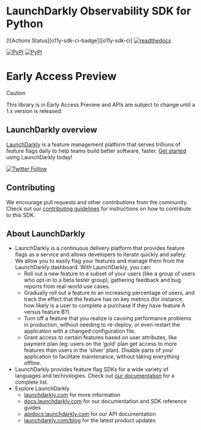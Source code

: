 
LaunchDarkly Observability SDK for Python
===========================

[![Actions Status][o11y-sdk-ci-badge]][o11y-sdk-ci]
[![readthedocs](https://readthedocs.org/projects/launchdarkly-python-sdk/badge/)](https://launchdarkly-observability.readthedocs.io/en/latest/)

[![PyPI](https://img.shields.io/pypi/v/launchdarkly-observability.svg?maxAge=2592000)](https://pypi.python.org/pypi/launchdarkly-observability)
[![PyPI](https://img.shields.io/pypi/pyversions/launchdarkly-observability.svg)](https://pypi.python.org/pypi/launchdarkly-observability)

# Early Access Preview️

> [!CAUTION]
> This library is in Early Access Preview and APIs are subject to change until a 1.x version is released.

LaunchDarkly overview
-------------------------
[LaunchDarkly](https://www.launchdarkly.com) is a feature management platform that serves trillions of feature flags daily to help teams build better software, faster. [Get started](https://docs.launchdarkly.com/home/getting-started) using LaunchDarkly today!

[![Twitter Follow](https://img.shields.io/twitter/follow/launchdarkly.svg?style=social&label=Follow&maxAge=2592000)](https://twitter.com/intent/follow?screen_name=launchdarkly)

## Contributing

We encourage pull requests and other contributions from the community. Check out our [contributing guidelines](CONTRIBUTING.md) for instructions on how to contribute to this SDK.

## About LaunchDarkly

* LaunchDarkly is a continuous delivery platform that provides feature flags as a service and allows developers to iterate quickly and safely. We allow you to easily flag your features and manage them from the LaunchDarkly dashboard.  With LaunchDarkly, you can:
    * Roll out a new feature to a subset of your users (like a group of users who opt-in to a beta tester group), gathering feedback and bug reports from real-world use cases.
    * Gradually roll out a feature to an increasing percentage of users, and track the effect that the feature has on key metrics (for instance, how likely is a user to complete a purchase if they have feature A versus feature B?).
    * Turn off a feature that you realize is causing performance problems in production, without needing to re-deploy, or even restart the application with a changed configuration file.
    * Grant access to certain features based on user attributes, like payment plan (eg: users on the ‘gold’ plan get access to more features than users in the ‘silver’ plan). Disable parts of your application to facilitate maintenance, without taking everything offline.
* LaunchDarkly provides feature flag SDKs for a wide variety of languages and technologies. Check out [our documentation](https://docs.launchdarkly.com/docs) for a complete list.
* Explore LaunchDarkly
    * [launchdarkly.com](https://www.launchdarkly.com/ "LaunchDarkly Main Website") for more information
    * [docs.launchdarkly.com](https://docs.launchdarkly.com/  "LaunchDarkly Documentation") for our documentation and SDK reference guides
    * [apidocs.launchdarkly.com](https://apidocs.launchdarkly.com/  "LaunchDarkly API Documentation") for our API documentation
    * [launchdarkly.com/blog](https://launchdarkly.com/blog/  "LaunchDarkly Blog Documentation") for the latest product updates
